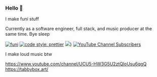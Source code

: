 ### Hello 👋

I make funi stuff


Currently as a software engineer, full stack, and music producer at the same time. Bye sleep


[![funi](https://img.shields.io/badge/Running%20on-Coffee-green?style=flat-square&logo=typescript)](https://github.com/prettier/prettier)
[![code style: prettier](https://img.shields.io/badge/code_style-prettier-ff69b4.svg?style=flat-square)](https://github.com/prettier/prettier)
[![](https://img.shields.io/twitter/follow/mio9_sh?style=social)](https://twitter.com/mio9_sh))
[![YouTube Channel Subscribers](https://img.shields.io/youtube/channel/subscribers/UCU5-HW3G5U2ztQloUsu6qgQ?style=social)](https://www.youtube.com/channel/UCU5-HW3G5U2ztQloUsu6qgQ)

I make loud music btw


https://www.youtube.com/channel/UCU5-HW3G5U2ztQloUsu6qgQ
https://tabbybox.art/
